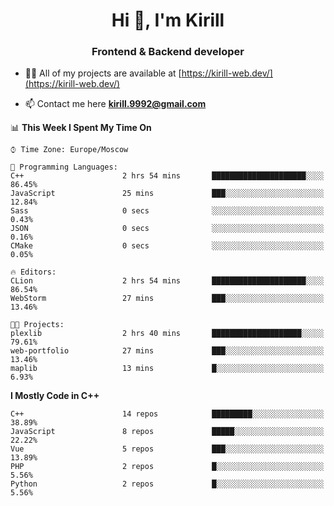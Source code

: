 <h1 align="center">Hi 👋, I'm Kirill</h1>
<h3 align="center">Frontend & Backend developer</h3>

- 👨‍💻 All of my projects are available at [https://kirill-web.dev/](https://kirill-web.dev/)

- 📫 Contact me here **kirill.9992@gmail.com**











<!--START_SECTION:waka-->
📊 **This Week I Spent My Time On** 

```text
⌚︎ Time Zone: Europe/Moscow

💬 Programming Languages: 
C++                      2 hrs 54 mins       █████████████████████░░░░   86.45% 
JavaScript               25 mins             ███░░░░░░░░░░░░░░░░░░░░░░   12.84% 
Sass                     0 secs              ░░░░░░░░░░░░░░░░░░░░░░░░░   0.43% 
JSON                     0 secs              ░░░░░░░░░░░░░░░░░░░░░░░░░   0.16% 
CMake                    0 secs              ░░░░░░░░░░░░░░░░░░░░░░░░░   0.05%

🔥 Editors: 
CLion                    2 hrs 54 mins       █████████████████████░░░░   86.54% 
WebStorm                 27 mins             ███░░░░░░░░░░░░░░░░░░░░░░   13.46%

🐱‍💻 Projects: 
plexlib                  2 hrs 40 mins       ████████████████████░░░░░   79.61% 
web-portfolio            27 mins             ███░░░░░░░░░░░░░░░░░░░░░░   13.46% 
maplib                   13 mins             █░░░░░░░░░░░░░░░░░░░░░░░░   6.93%

```

**I Mostly Code in C++** 

```text
C++                      14 repos            █████████░░░░░░░░░░░░░░░░   38.89% 
JavaScript               8 repos             █████░░░░░░░░░░░░░░░░░░░░   22.22% 
Vue                      5 repos             ███░░░░░░░░░░░░░░░░░░░░░░   13.89% 
PHP                      2 repos             █░░░░░░░░░░░░░░░░░░░░░░░░   5.56% 
Python                   2 repos             █░░░░░░░░░░░░░░░░░░░░░░░░   5.56%

```



<!--END_SECTION:waka-->
